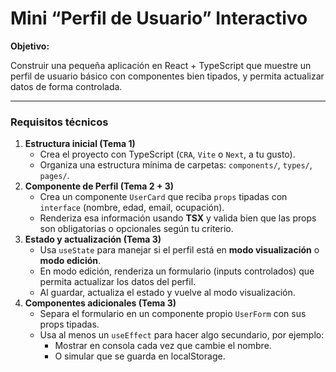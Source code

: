 # **Mini “Perfil de Usuario” Interactivo**

**Objetivo:**

Construir una pequeña aplicación en React + TypeScript que muestre un perfil de usuario básico con componentes bien tipados, y permita actualizar datos de forma controlada.

---

### **Requisitos técnicos**

1. **Estructura inicial (Tema 1)**
    - Crea el proyecto con TypeScript (`CRA`, `Vite` o `Next`, a tu gusto).
    - Organiza una estructura mínima de carpetas: `components/`, `types/`, `pages/`.
2. **Componente de Perfil (Tema 2 + 3)**
    - Crea un componente `UserCard` que reciba `props` tipadas con `interface` (nombre, edad, email, ocupación).
    - Renderiza esa información usando **TSX** y valida bien que las props son obligatorias o opcionales según tu criterio.
3. **Estado y actualización (Tema 3)**
    - Usa `useState` para manejar si el perfil está en **modo visualización** o **modo edición**.
    - En modo edición, renderiza un formulario (inputs controlados) que permita actualizar los datos del perfil.
    - Al guardar, actualiza el estado y vuelve al modo visualización.
4. **Componentes adicionales (Tema 3)**
    - Separa el formulario en un componente propio `UserForm` con sus props tipadas.
    - Usa al menos un `useEffect` para hacer algo secundario, por ejemplo:
        - Mostrar en consola cada vez que cambie el nombre.
        - O simular que se guarda en localStorage.
